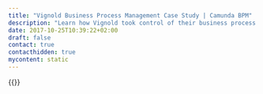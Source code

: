 ```yaml
---
title: "Vignold Business Process Management Case Study | Camunda BPM"
description: "Learn how Vignold took control of their business process automation and improved efficiency in their organization with Camunda. Camunda is the leader for workflow automation based on Java and BPMN 2.0. "
date: 2017-10-25T10:39:22+02:00
draft: false
contact: true
contacthidden: true
mycontent: static
---
```

{{<case-study-single
company="VIGNOLD"
companydescription="<p>Vignold.</p><p>Your solution for better Sales.</p><p>No matter what needs to be sold when and where: VIGNOLD supports their customers in professional sales promotion communication, because only brands that sell well are strong brands. VIGNOLD can offer a full package. To start with, VIGNOLD provides professional support in developing a sales promotion idea. Later on, once the idea or installation need to be implemented, we have nearly 90 years of experience our customers can count and rely on. For every work phase we offer tools, which meet specific needs. For sure we support our customers in successfully implementing these solutions.</p><p>On a side note, our customers like this comprehensive offer: among others, Peek & Cloppenburg, C&A, Kaiser’s, toom Baumarkt, Messe Düsseldorf, ERGO Versicherungen, Globetrotter, hagebau and Thalia Buchhandung make use of our expertise.</p><p>Facts that speak for themselves (and for us):</p><ul><li>Sales of 15 million euros in 2016</li><li>3 locations in Germany</li><li>130 employees</li><li>Nearly 90 years experience</li><li>20 partners worldwide </li></ul>"
customerquote=""
teaser=""
usecase=""
videolink=""
logo="//images.ctfassets.net/vpidbgnakfvf/ADQMVcTUbemYCEEOsewS6/1389ee7cf783efd28fffe8ec0c4dee1c/vignold.svg"
pdf=""
thumbnail="">}}